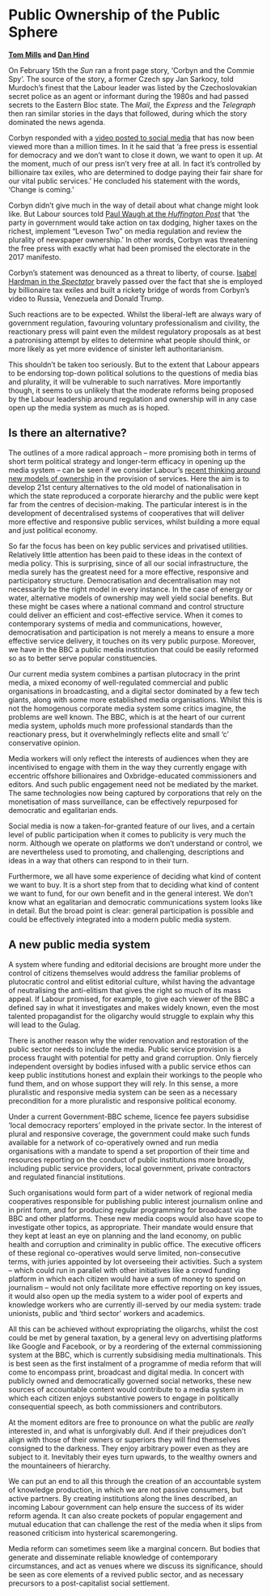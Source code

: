 Public Ownership of the Public Sphere
=====================================

**[Tom Mills](https://twitter.com/ta_mills) and [Dan
Hind](https://twitter.com/danhind)**

On February 15th the *Sun* ran a front page story, ‘Corbyn and the
Commie Spy’. The source of the story, a former Czech spy Jan Sarkocy,
told Murdoch’s finest that the Labour leader was listed by the
Czechoslovakian secret police as an agent or informant during the 1980s
and had passed secrets to the Eastern Bloc state. The *Mail*, the
*Express* and the *Telegraph* then ran similar stories in the days that
followed, during which the story dominated the news agenda.

Corbyn responded with a [video posted to social
media](https://www.youtube.com/watch?v=xIlA8Ib1NgY) that has now been
viewed more than a million times. In it he said that ‘a free press is
essential for democracy and we don’t want to close it down, we want to
open it up. At the moment, much of our press isn’t very free at all. In
fact it’s controlled by billionaire tax exiles, who are determined to
dodge paying their fair share for our vital public services.’ He
concluded his statement with the words, ‘Change is coming.’

Corbyn didn’t give much in the way of detail about what change might
look like. But Labour sources told [Paul Waugh at the *Huffington
Post*](http://www.huffingtonpost.co.uk/entry/jeremy-corbyn-video-hits-back-at-newspaper-owners-over-communist-spy-claims-warns-billionaire-tax-exiles-change-is-coming_uk_5a8c607ae4b00a30a24fff9d)
that ‘the party in government would take action on tax dodging, higher
taxes on the richest, implement “Leveson Two” on media regulation and
review the plurality of newspaper ownership.’ In other words, Corbyn was
threatening the free press with exactly what had been promised the
electorate in the 2017 manifesto.

Corbyn’s statement was denounced as a threat to liberty, of course.
[Isabel Hardman in the
*Spectator*](https://blogs.spectator.co.uk/2018/02/labours-slow-running-down-of-the-media/)
bravely passed over the fact that she is employed by billionaire tax
exiles and built a rickety bridge of words from Corbyn’s video to
Russia, Venezuela and Donald Trump.

Such reactions are to be expected. Whilst the liberal-left are always
wary of government regulation, favouring voluntary professionalism and
civility, the reactionary press will paint even the mildest regulatory
proposals as at best a patronising attempt by elites to determine what
people should think, or more likely as yet more evidence of sinister
left authoritarianism.

This shouldn’t be taken too seriously. But to the extent that Labour
appears to be endorsing top-down political solutions to the questions of
media bias and plurality, it will be vulnerable to such narratives. More
importantly though, it seems to us unlikely that the moderate reforms
being proposed by the Labour leadership around regulation and ownership
will in any case open up the media system as much as is hoped.

Is there an alternative?
------------------------

The outlines of a more radical approach – more promising both in terms
of short term political strategy and longer-term efficacy in opening up
the media system – can be seen if we consider Labour’s [recent thinking
around new models of
ownership](https://labour.org.uk/wp-content/uploads/2017/10/Alternative-Models-of-Ownership.pdf)
in the provision of services. Here the aim is to develop 21st century
alternatives to the old model of nationalisation in which the state
reproduced a corporate hierarchy and the public were kept far from the
centres of decision-making. The particular interest is in the
development of decentralised systems of cooperatives that will deliver
more effective and responsive public services, whilst building a more
equal and just political economy.

So far the focus has been on key public services and privatised
utilities. Relatively little attention has been paid to these ideas in
the context of media policy. This is surprising, since of all our social
infrastructure, the media surely has the greatest need for a more
effective, responsive and participatory structure. Democratisation and
decentralisation may not necessarily be the right model in every
instance. In the case of energy or water, alternative models of
ownership may well yield social benefits. But these might be cases where
a national command and control structure could deliver an efficient and
cost-effective service. When it comes to contemporary systems of media
and communications, however, democratisation and participation is not
merely a means to ensure a more effective service delivery, it touches
on its very public purpose. Moreover, we have in the BBC a public media
institution that could be easily reformed so as to better serve popular
constituencies.

Our current media system combines a partisan plutocracy in the print
media, a mixed economy of well-regulated commercial and public
organisations in broadcasting, and a digital sector dominated by a few
tech giants, along with some more established media organisations.
Whilst this is not the homogenous corporate media system some critics
imagine, the problems are well known. The BBC, which is at the heart of
our current media system, upholds much more professional standards than
the reactionary press, but it overwhelmingly reflects elite and small
‘c’ conservative opinion.

Media workers will only reflect the interests of audiences when they are
incentivised to engage with them in the way they currently engage with
eccentric offshore billionaires and Oxbridge-educated commissioners and
editors. And such public engagement need not be mediated by the market.
The same technologies now being captured by corporations that rely on
the monetisation of mass surveillance, can be effectively repurposed for
democratic and egalitarian ends.

Social media is now a taken-for-granted feature of our lives, and a
certain level of public participation when it comes to publicity is very
much the norm. Although we operate on platforms we don’t understand or
control, we are nevertheless used to promoting, and challenging,
descriptions and ideas in a way that others can respond to in their
turn.

Furthermore, we all have some experience of deciding what kind of
content we want to buy. It is a short step from that to deciding what
kind of content we want to fund, for our own benefit and in the general
interest. We don’t know what an egalitarian and democratic
communications system looks like in detail. But the broad point is
clear: general participation is possible and could be effectively
integrated into a modern public media system.

A new public media system
-------------------------

A system where funding and editorial decisions are brought more under
the control of citizens themselves would address the familiar problems
of plutocratic control and elitist editorial culture, whilst having the
advantage of neutralising the anti-elitism that gives the right so much
of its mass appeal. If Labour promised, for example, to give each viewer
of the BBC a defined say in what it investigates and makes widely known,
even the most talented propagandist for the oligarchy would struggle to
explain why this will lead to the Gulag.

There is another reason why the wider renovation and restoration of the
public sector needs to include the media. Public service provision is a
process fraught with potential for petty and grand corruption. Only
fiercely independent oversight by bodies infused with a public service
ethos can keep public institutions honest and explain their workings to
the people who fund them, and on whose support they will rely. In this
sense, a more pluralistic and responsive media system can be seen as a
necessary precondition for a more pluralistic and responsive political
economy.

Under a current Government-BBC scheme, licence fee payers subsidise
‘local democracy reporters’ employed in the private sector. In the
interest of plural and responsive coverage, the government could make
such funds available for a network of co-operatively owned and run media
organisations with a mandate to spend a set proportion of their time and
resources reporting on the conduct of public institutions more broadly,
including public service providers, local government, private
contractors and regulated financial institutions.

Such organisations would form part of a wider network of regional media
cooperatives responsible for publishing public interest journalism
online and in print form, and for producing regular programming for
broadcast via the BBC and other platforms. These new media coops would
also have scope to investigate other topics, as appropriate. Their
mandate would ensure that they kept at least an eye on planning and the
land economy, on public health and corruption and criminality in public
office. The executive officers of these regional co-operatives would
serve limited, non-consecutive terms, with juries appointed by lot
overseeing their activities. Such a system – which could run in parallel
with other initiatives like a crowd funding platform in which each
citizen would have a sum of money to spend on journalism – would not
only facilitate more effective reporting on key issues, it would also
open up the media system to a wider pool of experts and knowledge
workers who are currently ill-served by our media system: trade
unionists, public and ‘third sector’ workers and academics.

All this can be achieved without expropriating the oligarchs, whilst the
cost could be met by general taxation, by a general levy on advertising
platforms like Google and Facebook, or by a reordering of the external
commissioning system at the BBC, which is currently subsidising media
multinationals. This is best seen as the first instalment of a programme
of media reform that will come to encompass print, broadcast and digital
media. In concert with publicly owned and democratically governed social
networks, these new sources of accountable content would contribute to a
media system in which each citizen enjoys substantive powers to engage
in politically consequential speech, as both commissioners and
contributors.

At the moment editors are free to pronounce on what the public are
*really* interested in, and what is unforgivably dull. And if their
prejudices don’t align with those of their owners or superiors they will
find themselves consigned to the darkness. They enjoy arbitrary power
even as they are subject to it. Inevitably their eyes turn upwards, to
the wealthy owners and the mountaineers of hierarchy.

We can put an end to all this through the creation of an accountable
system of knowledge production, in which we are not passive consumers,
but active partners. By creating institutions along the lines described,
an incoming Labour government can help ensure the success of its wider
reform agenda. It can also create pockets of popular engagement and
mutual education that can challenge the rest of the media when it slips
from reasoned criticism into hysterical scaremongering.

Media reform can sometimes seem like a marginal concern. But bodies that
generate and disseminate reliable knowledge of contemporary
circumstances, and act as venues where we discuss its significance,
should be seen as core elements of a revived public sector, and as
necessary precursors to a post-capitalist social settlement.
